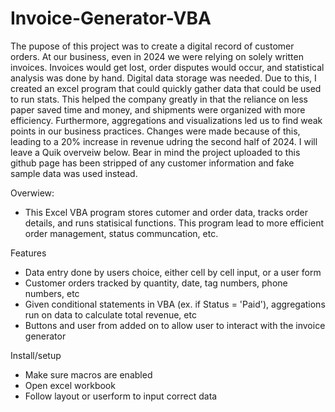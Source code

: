 # Invoice-Generator-VBA
The pupose of this project was to create a digital record of customer orders. At our business, even in 2024 we were relying on solely written invoices. Invoices would get lost, order disputes would occur, and statistical analysis was done by hand. Digital data storage was needed. Due to this, I created an excel program that could quickly gather data that could be used to run stats. This helped the company greatly in that the reliance on less paper saved time and money, and shipments were organized with more efficiency. Furthermore, aggregations and visualizations led us to find weak points in our business practices. Changes were made because of this, leading to a 20% increase in revenue udring the second half of 2024. I will leave a Quik overveiw below. Bear in mind the project uploaded to this github page has been stripped of any customer information and fake sample data was used instead. 

Overwiew: 
- This Excel VBA program stores cutomer and order data, tracks order details, and runs statisical functions. This program lead to more efficient order management, status communcation, etc. 

Features
- Data entry done by users choice, either cell by cell input, or a user form 
- Customer orders tracked by quantity, date, tag numbers, phone numbers, etc
- Given conditional statements in VBA (ex. if Status = 'Paid'), aggregations run on data to calculate total revenue, etc
- Buttons and user from added on to allow user to interact with the invoice generator
  
Install/setup
- Make sure macros are enabled
- Open excel workbook 
- Follow layout or userform to input correct data
